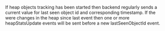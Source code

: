 If heap objects tracking has been started then backend regularly sends a current value for last
seen object id and corresponding timestamp. If the were changes in the heap since last event
then one or more heapStatsUpdate events will be sent before a new lastSeenObjectId event.